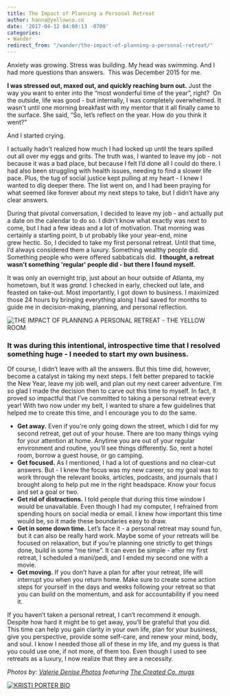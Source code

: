 ```yaml
---
title: The Impact of Planning a Personal Retreat
author: hanna@yellowco.co
date: '2017-04-12 04:00:13 -0700'
categories:
- Wander
redirect_from: "/wander/the-impact-of-planning-a-personal-retreat/"
---
```


Anxiety was growing. Stress was building. My head was swimming. And I had more questions than answers.  This was December 2015 for me.

**I was stressed out, maxed out, and quickly reaching burn out.** Just the way you want to enter into the “most wonderful time of the year”, right?  On the outside, life was good - but internally, I was completely overwhelmed. It wasn't until one morning breakfast with my mentor that it all finally came to the surface. She said, “So, let’s reflect on the year. How do you think it went?”

And I started crying.

I actually hadn't realized how much I had locked up until the tears spilled out all over my eggs and grits. The truth was, I wanted to leave my job - not because it was a bad place, but because I felt I’d done all I could do there. I had also been struggling with health issues, needing to find a slower life pace. Plus, the tug of social justice kept pulling at my heart - I knew I wanted to dig deeper there. The list went on, and I had been praying for what seemed like forever about my next steps to take, but I didn’t have any clear answers.

During that pivotal conversation, I decided to leave my job - and actually put a date on the calendar to do so. I didn’t know what exactly was next to come, but I had a few ideas and a lot of motivation. That morning was certainly a starting point, b ut probably like your year-end, mine grew hectic. So, I decided to take my first personal retreat. Until that time, I’d always considered them a luxury. Something wealthy people did. Something people who were offered sabbaticals did.  **I thought, a retreat wasn’t something 'regular' people did - but there I found myself.**

It was only an overnight trip, just about an hour outside of Atlanta, my hometown, but it was _grand._ I checked in early, checked out late, and feasted on take-out. Most importantly, I got down to business. I maximized those 24 hours by bringing everything along I had saved for months to guide me in decision-making, planning, and personal reflection.

![THE IMPACT OF PLANNING A PERSONAL RETREAT - THE YELLOW ROOM](https://s3.amazonaws.com/yellow-files/blog/2017/04/ValerieDenisePhotos-7.jpg)

### **It was during this intentional, introspective time that I resolved something huge - I needed to start my own business.**

Of course, I didn’t leave with all the answers. But this time did, however, become a catalyst in taking my next steps. I felt better prepared to tackle the New Year, leave my job well, and plan out my next career adventure. I’m so glad I made the decision then to carve out this time to myself. In fact, it proved so impactful that I’ve committed to taking a personal retreat every year! With two now under my belt, I wanted to share a few guidelines that helped me to create this time, and I encourage you to do the same.

*   **Get away.** Even if you're only going down the street, which I did for my second retreat, get out of your house. There are too many things vying for your attention at home. Anytime you are out of your regular environment and routine, you’ll see things differently. So, rent a hotel room, borrow a guest house, or go camping.
*   **Get focused.** As I mentioned, I had a lot of questions and no clear-cut answers. But - I knew the focus was my new career, so my goal was to work through the relevant books, articles, podcasts, and journals that I brought along to help put me in the right headspace. Know your focus and set a goal or two.
*   **Get rid of distractions.** I told people that during this time window I would be unavailable. Even though I had my computer, I refrained from spending hours on social media or email. I knew how important this time would be, so it made these boundaries easy to draw.
*   **Get in some down time.** Let’s face it - a personal retreat may sound fun, but it can also be really hard work. Maybe some of your retreats will be focused on relaxation, but if you’re planning one strictly to get things done, build in some “me time”. It can even be simple - after my first retreat, I scheduled a mani/pedi, and I ended my second one with a movie.
*   **Get moving.** If you don’t have a plan for after your retreat, life will interrupt you when you return home. Make sure to create some action steps for yourself in the days and weeks following your retreat so that you can build on the momentum, and ask for accountability if you need it.

If you haven’t taken a personal retreat, I can’t recommend it enough. Despite how hard it might be to get away, you’ll be grateful that you did. This time can help you gain clarity in your own life, plan for your business, give you perspective, provide some self-care, and renew your mind, body, and soul. I know I needed those all of these in my life, and my guess is that you could use one, if not more, of them too. Even though I used to see retreats as a luxury, I now realize that they are a necessity.

_Photos by: [Valerie Denise Photos](http://www.valeriedenisephotos.com/) featuring [The Created Co. mugs](https://thecreated.co/)_

[![KRISTI PORTER BIO](https://s3.amazonaws.com/yellow-files/blog/2017/04/KRISTI-PORTER-BIO.jpg)](https://www.signify.solutions/)
